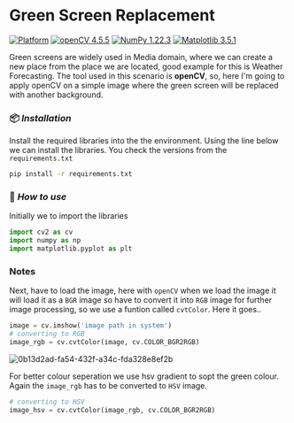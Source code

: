 
# Green Screen Replacement

[![Platform](https://img.shields.io/badge/Platform-Windows-yellow.svg?longCache=true&style=flat-square)](https://www.microsoft.com/de-de/windows/windows-11-45434254328)
[![openCV 4.5.5](https://img.shields.io/badge/openCV-4.5.5-red.svg?longCache=true&style=flat-square)](https://docs.opencv.org/4.5.5/d4/db1/tutorial_documentation.html)
[![NumPy 1.22.3](https://img.shields.io/badge/NumPy-1.22.3-green.svg?longCache=true&style=flat-square)](https://numpy.org/doc/stable/)
[![Matplotlib 3.5.1](https://img.shields.io/badge/Matplotlib-3.5.1-blue.svg?longCache=true&style=flat-square)](https://matplotlib.org/stable/)

Green screens are widely used in Media domain, where we can create a new place from the place we are located, good example for this is Weather Forecasting.
The tool used in this scenario is **openCV**, so, here I'm going to apply openCV on a simple image where the green screen will be replaced with another background.

### 📦 *Installation*

Install the required libraries into the the environment. Using the line below we can install the libraries.
You check the versions from the `requirements.txt`


```bash
pip install -r requirements.txt
```
### 🚀 *How to use*

Initially we to import the libraries
```python
import cv2 as cv
import numpy as np
import matplotlib.pyplot as plt
```
### Notes

Next, have to load the image, here with `openCV` when we load the image it will load it as a `BGR` image so have to convert it into `RGB` image for further image processing, so we use a funtion called `cvtColor`. Here it goes..
```python
image = cv.imshow('image path in system')
# converting to RGB
image_rgb = cv.cvtColor(image, cv.COLOR_BGR2RGB)
```
![0b13d2ad-fa54-432f-a34c-fda328e8ef2b](https://user-images.githubusercontent.com/71933145/164049518-a46bfe22-9e10-4cd0-ad00-a9809592a6b4.png)


For better colour seperation we use hsv gradient to sopt the green colour. Again the `image_rgb` has to be converted to `HSV` image.
```python
# converting to HSV
image_hsv = cv.cvtColor(image_rgb, cv.COLOR_BGR2RGB)
```
